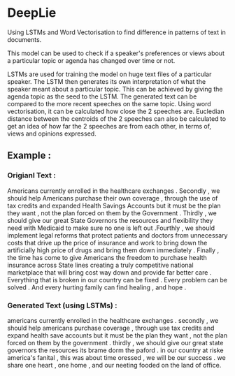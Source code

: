 # DeepLie
Using LSTMs and Word Vectorisation to find difference in patterns of text in documents.

This model can be used to check if a speaker's preferences or views about a particular topic or agenda has changed over time or not.

LSTMs are used for training the model on huge text files of a particular speaker. The LSTM then generates its own interpretation of what the speaker meant about a particular topic. This can be achieved by giving the agenda topic as the seed to the LSTM. The generated text can be compared to the more recent speeches on the same topic. Using word vectorisation, it can be calculated how close the 2 speeches are. Eucledian distance between the centroids of the 2 speeches can also be calculated to get an idea of how far the 2 speeches are from each other, in terms of, views and opinions expressed.

## Example : 

### Origianl Text : 

Americans currently enrolled in the healthcare exchanges .
Secondly , we should help Americans purchase their own coverage , through the use of tax credits and expanded Health Savings Accounts  but it must be the plan they want , not the plan forced on them by the Government .
Thirdly , we should give our great State Governors the resources and flexibility they need with Medicaid to make sure no one is left out .Fourthly , we should implement legal reforms that protect patients and doctors from unnecessary costs that drive up the price of insurance  and work to bring down the artificially high price of drugs and bring them down immediately .
Finally , the time has come to give Americans the freedom to purchase health insurance across State lines  creating a truly competitive national marketplace that will bring cost way down and provide far better care .
Everything that is broken in our country can be fixed . Every problem can be solved . And every hurting family can find healing , and hope .

### Generated Text (using LSTMs) : 

americans currently enrolled in the healthcare exchanges .
secondly , we should help americans purchase coverage ,
through use tax credits and expand health save accounts  but it must be the plan they want ,
not the plan forced on them by the government .
thirdly , we should give our great state governors the resources its brame dorm the paford . in our country at riske america's fanital ,
this was about time oressed , we will be our success . we share one heart , one home , and our neeting fooded on the land of office.

